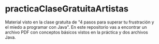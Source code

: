 # practicaClaseGratuitaArtistas
Material visto en la clase gratuita de "4 pasos para superar tu frustración y el miedo a programar con Java". En este repositorio vas a encontrar un archivo PDF con conceptos básicos vistos en la práctica y dos archivos Java.
